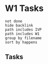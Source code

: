 # W1 Tasks
```tasks
not done
hide backlink
path includes IVP
path includes W1
group by filename
sort by happens
```

## Tasks

